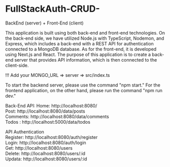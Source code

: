 # FullStackAuth-CRUD-
BackEnd (server) + Front-End (client)

This application is built using both back-end and front-end technologies. On the back-end side, 
we have utilized Node.js with TypeScript, Nodemon, and Express, which includes a back-end with 
a REST API for authentication connected to a MongoDB database. As for the front-end, it is developed
using Next.js and React. The purpose of this application is to create a back-end server that provides 
API information, which is then connected to the client-side.

 !!! Add your MONGO_URL => server => src/index.ts

To start the backend server, please use the command "npm start." For the frontend application, on the other hand, please run the command "npm run dev."

Back-End API:
Home: http://localhost:8080/ <br/>
Post: http://localhost:8080/data/posts  <br/>
Comments: http://localhost:8080/data/comments  <br/>
Todos : http://localhost:5000/data/todos  <br/>

API Authentication  <br/>
Register: http://localhost:8080/auth/register  <br/>
Login: http://localhost:8080/auth/login  <br/>
Get: http://localhost:8080/users  <br/>
Delete: http://localhost:8080/users/:id  <br/>
Updata: http://localhost:8080/users/:id  <br/>
